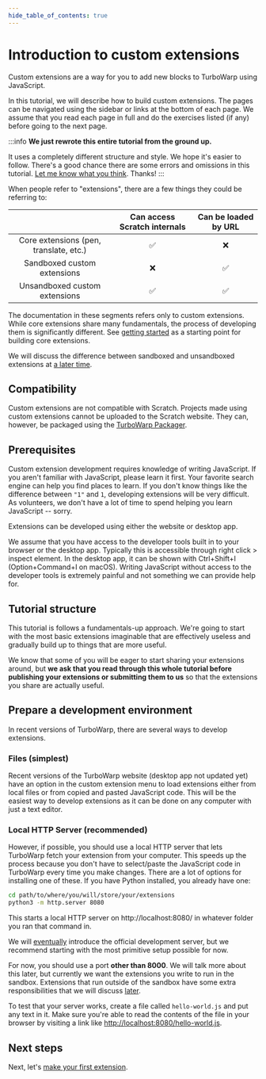 ```yaml
---
hide_table_of_contents: true
---
```


# Introduction to custom extensions

Custom extensions are a way for you to add new blocks to TurboWarp using JavaScript.

In this tutorial, we will describe how to build custom extensions. The pages can be navigated using the sidebar or links at the bottom of each page. We assume that you read each page in full and do the exercises listed (if any) before going to the next page.

:::info
**We just rewrote this entire tutorial from the ground up.**

It uses a completely different structure and style. We hope it's easier to follow. There's a good chance there are some errors and omissions in this tutorial. [Let me know what you think](https://scratch.org/users/GarboMuffin/#comments). Thanks!
:::

When people refer to "extensions", there are a few things they could be referring to:

| |Can access Scratch internals|Can be loaded by URL|
|:-:|:-:|:-:|
|Core extensions (pen, translate, etc.)|✅|❌|
|Sandboxed custom extensions|❌|✅|
|Unsandboxed custom extensions|✅|✅|

The documentation in these segments refers only to custom extensions. While core extensions share many fundamentals, the process of developing them is significantly different. See [getting started](../getting-started) as a starting point for building core extensions.

We will discuss the difference between sandboxed and unsandboxed extensions at [a later time](./unsandboxed).

## Compatibility

Custom extensions are not compatible with Scratch. Projects made using custom extensions cannot be uploaded to the Scratch website. They can, however, be packaged using the [TurboWarp Packager](https://packager.turbowarp.org/).

## Prerequisites

Custom extension development requires knowledge of writing JavaScript. If you aren't familiar with JavaScript, please learn it first. Your favorite search engine can help you find places to learn. If you don't know things like the difference between `"1"` and `1`, developing extensions will be very difficult. As volunteers, we don't have a lot of time to spend helping you learn JavaScript -- sorry.

Extensions can be developed using either the website or desktop app.

We assume that you have access to the developer tools built in to your browser or the desktop app. Typically this is accessible through right click > inspect element. In the desktop app, it can be shown with Ctrl+Shift+I (Option+Command+I on macOS). Writing JavaScript without access to the developer tools is extremely painful and not something we can provide help for.

## Tutorial structure

This tutorial is follows a fundamentals-up approach. We're going to start with the most basic extensions imaginable that are effectively useless and gradually build up to things that are more useful.

We know that some of you will be eager to start sharing your extensions around, but **we ask that you read through this whole tutorial before publishing your extensions or submitting them to us** so that the extensions you share are actually useful.

## Prepare a development environment

In recent versions of TurboWarp, there are several ways to develop extensions.

### Files (simplest)

Recent versions of the TurboWarp website (desktop app not updated yet) have an option in the custom extension menu to load extensions either from local files or from copied and pasted JavaScript code. This will be the easiest way to develop extensions as it can be done on any computer with just a text editor.

### Local HTTP Server (recommended)

However, if possible, you should use a local HTTP server that lets TurboWarp fetch your extension from your computer. This speeds up the process because you don't have to select/paste the JavaScript code in TurboWarp every time you make changes. There are a lot of options for installing one of these. If you have Python installed, you already have one:

```bash
cd path/to/where/you/will/store/your/extensions
python3 -m http.server 8080
```

This starts a local HTTP server on http://localhost:8080/ in whatever folder you ran that command in.

We will [eventually](./better-development-server) introduce the official development server, but we recommend starting with the most primitive setup possible for now.

For now, you should use a port **other than 8000**. We will talk more about this later, but currently we want the extensions you write to run in the sandbox. Extensions that run outside of the sandbox have some extra responsibilities that we will discuss [later](./unsandboxed).

To test that your server works, create a file called `hello-world.js` and put any text in it. Make sure you're able to read the contents of the file in your browser by visiting a link like [http://localhost:8080/hello-world.js](http://localhost:8080/hello-world.js).

## Next steps

Next, let's [make your first extension](./hello-world).
